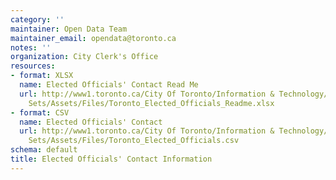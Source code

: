 ```yaml
---
category: ''
maintainer: Open Data Team
maintainer_email: opendata@toronto.ca
notes: ''
organization: City Clerk's Office
resources:
- format: XLSX
  name: Elected Officials' Contact Read Me
  url: http://www1.toronto.ca/City Of Toronto/Information & Technology/Open Data/Data
    Sets/Assets/Files/Toronto_Elected_Officials_Readme.xlsx
- format: CSV
  name: Elected Officials' Contact
  url: http://www1.toronto.ca/City Of Toronto/Information & Technology/Open Data/Data
    Sets/Assets/Files/Toronto_Elected_Officials.csv
schema: default
title: Elected Officials' Contact Information
---
```

